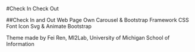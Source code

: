 #Check In Check Out

##Check In and Out Web Page
Own Carousel & Bootstrap Framework CSS 
Font Icon Svg & Animate
Bootstrap

Theme made by Fei Ren, MI2Lab, University of Michigan School of Information

